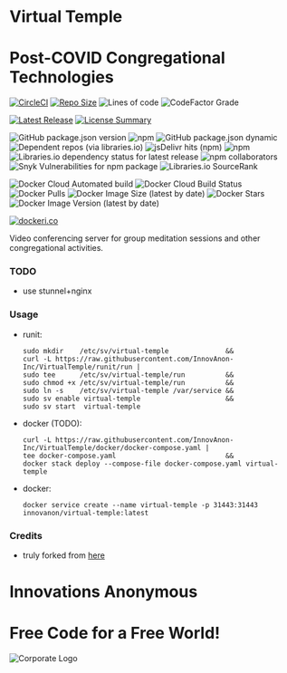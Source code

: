 # Virtual Temple
Post-COVID Congregational Technologies
==========
[![CircleCI](https://img.shields.io/circleci/build/github/InnovAnon-Inc/VirtualTemple?color=%23FF1100&logo=InnovAnon%2C%20Inc.&logoColor=%23FF1133&style=plastic)](https://circleci.com/gh/InnovAnon-Inc/VirtualTemple)
[![Repo Size](https://img.shields.io/github/repo-size/InnovAnon-Inc/VirtualTemple?color=%23FF1100&logo=InnovAnon%2C%20Inc.&logoColor=%23FF1133&style=plastic)](https://github.com/InnovAnon-Inc/VirtualTemple)
![Lines of code](https://img.shields.io/tokei/lines/github/InnovAnon-Inc/VirtualTemple?color=FF1100&logo=InnovAnon-Inc&logoColor=FF1133&style=plastic)
![CodeFactor Grade](https://img.shields.io/codefactor/grade/github/InnovAnon-Inc/VirtualTemple?color=FF1100&logo=InnovAnon-Inc&logoColor=FF1133&style=plastic)

[![Latest Release](https://img.shields.io/github/commits-since/InnovAnon-Inc/VirtualTemple/latest?color=%23FF1100&include_prereleases&logo=InnovAnon%2C%20Inc.&logoColor=%23FF1133&style=plastic)](https://github.com/InnovAnon-Inc/VirtualTemple/releases/latest)
[![License Summary](https://img.shields.io/github/license/InnovAnon-Inc/VirtualTemple?color=%23FF1100&label=Free%20Code%20for%20a%20Free%20World%21&logo=InnovAnon%2C%20Inc.&logoColor=%23FF1133&style=plastic)](https://tldrlegal.com/license/unlicense#summary)

![GitHub package.json version](https://img.shields.io/github/package-json/v/InnovAnon-Inc/VirtualTemple?color=FF1100&logo=InnovAnon%2C%20Inc.&logoColor=FF1133&style=plastic)
![npm](https://img.shields.io/npm/v/virtual-temple?color=FF1100&logo=InnovAnon%2C%20Inc.&logoColor=FF1133&style=plastic)
![GitHub package.json dynamic](https://img.shields.io/github/package-json/keywords/InnovAnon-Inc/VirtualTemple?color=FF1100&logo=InnovAnon%2C%20Inc.&logoColor=FF1133&style=plastic)
![Dependent repos (via libraries.io)](https://img.shields.io/librariesio/dependent-repos/npm/virtual-temple?color=FF1100&logo=InnovAnon%2C%20Inc.&logoColor=FF1133&style=plastic)
![jsDelivr hits (npm)](https://img.shields.io/jsdelivr/npm/hy/virtual-temple?color=FF1100&logo=InnovAnon%2C%20Inc.&logoColor=FF1133&style=plastic)
![npm](https://img.shields.io/npm/dy/virtual-temple?color=FF1100&logo=InnovAnon%2C%20Inc.&logoColor=FF1133&style=plastic)
![Libraries.io dependency status for latest release](https://img.shields.io/librariesio/release/npm/virtual-temple?color=FF1100&style=plastic)
![npm collaborators](https://img.shields.io/npm/collaborators/virtual-temple?color=FF1100&logo=InnovAnon%2C%20Inc.&logoColor=FF1133&style=plastic)
![Snyk Vulnerabilities for npm package](https://img.shields.io/snyk/vulnerabilities/npm/virtual-temple?color=FF1100&logo=InnovAnon%2C%20Inc.&logoColor=FF1133&style=plastic)
![Libraries.io SourceRank](https://img.shields.io/librariesio/sourcerank/npm/virtual-temple?style=plastic)

![Docker Cloud Automated build](https://img.shields.io/docker/cloud/automated/innovanon/virtual-temple?color=FF1100&logo=InnovAnon%2C%20Inc.&logoColor=FF1133&style=plastic)
![Docker Cloud Build Status](https://img.shields.io/docker/cloud/build/innovanon/virtual-temple?color=FF1100&logo=InnovAnon%2C%20Inc.&logoColor=FF1133&style=plastic)
![Docker Pulls](https://img.shields.io/docker/pulls/innovanon/virtual-temple?color=FF1100&logo=InnovAnon%2C%20Inc.&logoColor=FF1133&style=plastic)
![Docker Image Size (latest by date)](https://img.shields.io/docker/image-size/innovanon/virtual-temple?color=FF1100&logo=InnovAnon%2C%20Inc.&logoColor=FF1133&style=plastic)
![Docker Stars](https://img.shields.io/docker/stars/innovanon/virtual-temple?color=FF1100&logo=InnovAnon%2C%20Inc.&logoColor=FF1133&style=plastic)
![Docker Image Version (latest by date)](https://img.shields.io/docker/v/innovanon/virtual-temple?color=FF1100&logo=InnovAnon%2C%20Inc.&logoColor=FF1133&style=plastic)

[![dockeri.co](https://dockeri.co/image/innovanon/virtual-temple)](https://hub.docker.com/r/innovanon/virtual-temple/)

Video conferencing server for group meditation sessions and other congregational activities.

### TODO
- use stunnel+nginx

### Usage
- runit:
    ```
    sudo mkdir    /etc/sv/virtual-temple              &&
    curl -L https://raw.githubusercontent.com/InnovAnon-Inc/VirtualTemple/runit/run |
    sudo tee      /etc/sv/virtual-temple/run          &&
    sudo chmod +x /etc/sv/virtual-temple/run          &&
    sudo ln -s    /etc/sv/virtual-temple /var/service &&
    sudo sv enable virtual-temple                     &&
    sudo sv start  virtual-temple
    ```
- docker (TODO):
    ```
    curl -L https://raw.githubusercontent.com/InnovAnon-Inc/VirtualTemple/docker/docker-compose.yaml |
    tee docker-compose.yaml                           &&
    docker stack deploy --compose-file docker-compose.yaml virtual-temple
    ```
- docker:
    ```
    docker service create --name virtual-temple -p 31443:31443 innovanon/virtual-temple:latest
    ```

### Credits
- truly forked from [here](https://github.com/shanet/WebRTC-Example)

# Innovations Anonymous
Free Code for a Free World!
==========
![Corporate Logo](https://i.imgur.com/UD8y4Is.gif)

